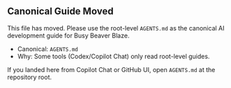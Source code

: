 ## Canonical Guide Moved

This file has moved. Please use the root-level `AGENTS.md` as the canonical AI development guide for Busy Beaver Blaze.

- Canonical: `AGENTS.md`
- Why: Some tools (Codex/Copilot Chat) only read root-level guides.

If you landed here from Copilot Chat or GitHub UI, open `AGENTS.md` at the repository root.
